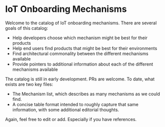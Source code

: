 # IoT Onboarding Mechanisms

Welcome to the catalog of IoT onboarding mechanisms.  There are several goals of this catalog:

- Help developers choose which mechanism might be best for their products
- Help end users find products that might be best for their environments
- Find architectural commonality between the different mechanisms available
- Provide pointers to additional information about each of the different mechanisms available

The catalog is still in early development.  PRs are welcome.  To date, what exists are two key files:

- The Mechanism list, which describes as many mechanisms as we could find.
- A concise table format intended to roughly capture that same information, with some additional editorial thoughts.

Again, feel free to edit or add.  Especially if you have references.

